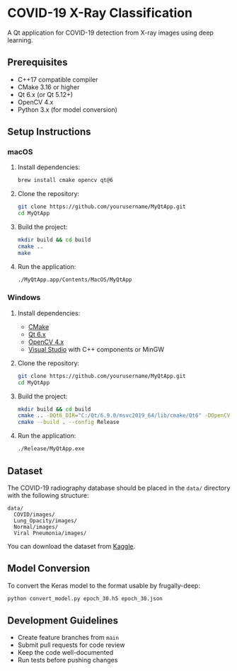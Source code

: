 # COVID-19 X-Ray Classification

A Qt application for COVID-19 detection from X-ray images using deep learning.

## Prerequisites

- C++17 compatible compiler
- CMake 3.16 or higher
- Qt 6.x (or Qt 5.12+)
- OpenCV 4.x
- Python 3.x (for model conversion)

## Setup Instructions

### macOS

1. Install dependencies:
   ```bash
   brew install cmake opencv qt@6
   ```

2. Clone the repository:
   ```bash
   git clone https://github.com/yourusername/MyQtApp.git
   cd MyQtApp
   ```

3. Build the project:
   ```bash
   mkdir build && cd build
   cmake ..
   make
   ```

4. Run the application:
   ```bash
   ./MyQtApp.app/Contents/MacOS/MyQtApp
   ```

### Windows

1. Install dependencies:
   - [CMake](https://cmake.org/download/)
   - [Qt 6.x](https://www.qt.io/download)
   - [OpenCV 4.x](https://opencv.org/releases/)
   - [Visual Studio](https://visualstudio.microsoft.com/) with C++ components or MinGW

2. Clone the repository:
   ```bash
   git clone https://github.com/yourusername/MyQtApp.git
   cd MyQtApp
   ```

3. Build the project:
   ```bash
   mkdir build && cd build
   cmake .. -DQt6_DIR="C:/Qt/6.9.0/msvc2019_64/lib/cmake/Qt6" -DOpenCV_DIR="C:/path/to/opencv/build"
   cmake --build . --config Release
   ```

4. Run the application:
   ```bash
   ./Release/MyQtApp.exe
   ```

## Dataset

The COVID-19 radiography database should be placed in the `data/` directory with the following structure:
```
data/
  COVID/images/
  Lung_Opacity/images/
  Normal/images/
  Viral Pneumonia/images/
```

You can download the dataset from [Kaggle](https://www.kaggle.com/tawsifurrahman/covid19-radiography-database).

## Model Conversion

To convert the Keras model to the format usable by frugally-deep:

```bash
python convert_model.py epoch_30.h5 epoch_30.json
```

## Development Guidelines

- Create feature branches from `main`
- Submit pull requests for code review
- Keep the code well-documented
- Run tests before pushing changes
